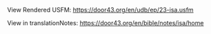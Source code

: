 View Rendered USFM: https://door43.org/en/udb/ep/23-isa.usfm

View in translationNotes: https://door43.org/en/bible/notes/isa/home

